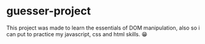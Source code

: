 ﻿# guesser-project

This project was made to learn the essentials of DOM manipulation, also so i can put to practice my javascript, css and html skills. 😁

